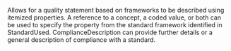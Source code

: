 Allows for a quality statement based on frameworks to be described using itemized properties. A reference to a concept, a coded value, or both can be used to specify the property from the standard framework identified in StandardUsed. ComplianceDescription can provide further details or a general description of compliance with a standard.